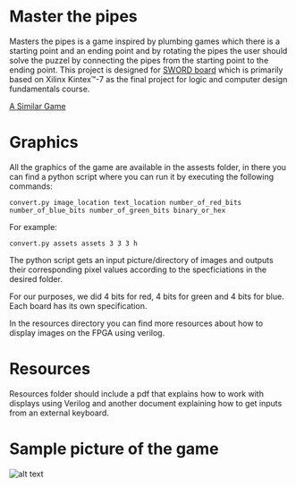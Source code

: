 # Master the pipes

Masters the pipes is a game inspired by plumbing games which there is a starting point and an ending point and by rotating the pipes the user should solve the puzzel by connecting the pipes from the starting point to the ending point. This project is designed for [SWORD board](http://www.sword.org.cn) which is primarily based on Xilinx Kintex™-7 as the final project for logic and computer design fundamentals course.

[A Similar Game](http://www.minigamers.com/games/plumber~2850/)

# Graphics
 
All the graphics of the game are available in the assests folder, in there you can find a python script where you can run it by executing the following commands:

```
convert.py image_location text_location number_of_red_bits number_of_blue_bits number_of_green_bits binary_or_hex
```

For example:

```
convert.py assets assets 3 3 3 h
```
The python script gets an input picture/directory of images and outputs their corresponding pixel values according to the specficiations in the desired folder.

For our purposes, we did 4 bits for red, 4 bits for green and 4 bits for blue. Each board has its own specification.

In the resources directory you can find more resources about how to display images on the FPGA using verilog. 


# Resources

Resources folder should include a pdf that explains how to work with displays using Verilog and another document explaining how to get inputs from an external keyboard.

# Sample picture of the game

![alt text](https://github.com/alhparsa/master_pipes/blob/master/assets/IMG_1364.JPG)

